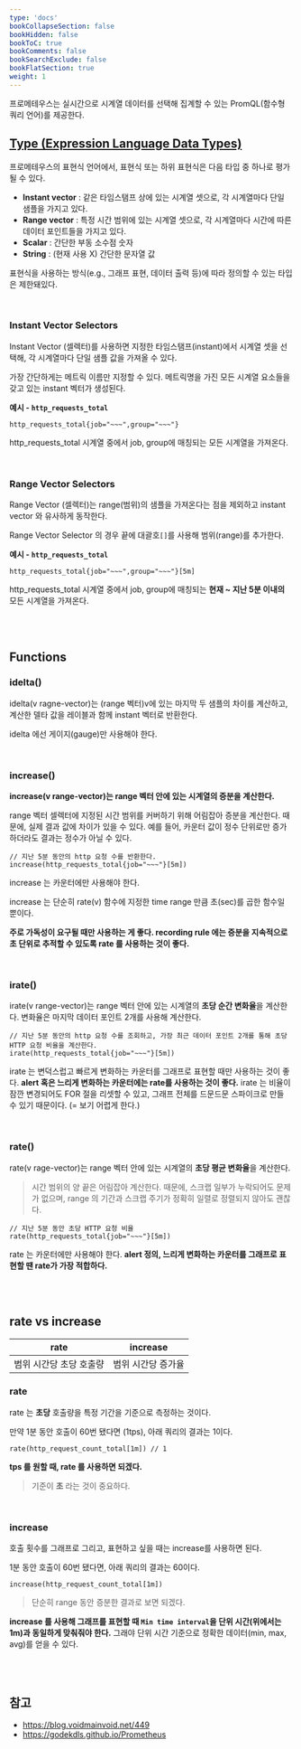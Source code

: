```yaml
---
type: 'docs'
bookCollapseSection: false
bookHidden: false
bookToC: true
bookComments: false
bookSearchExclude: false
bookFlatSection: true
weight: 1
---
```


프로메테우스는 실시간으로 시계열 데이터를 선택해 집계할 수 있는 PromQL(함수형 쿼리 언어)를 제공한다.

## [Type (Expression Language Data Types)](https://godekdls.github.io/Prometheus/querying.basics/)

프로메테우스의 표현식 언어에서, 표현식 또는 하위 표현식은 다음 타입 중 하나로 평가될 수 있다.

- **Instant vector** : 같은 타임스탬프 상에 있는 시계열 셋으로, 각 시계열마다 단일 샘플을 가지고 있다.
- **Range vector** : 특정 시간 범위에 있는 시계열 셋으로, 각 시계열마다 시간에 따른 데이터 포인트들을 가지고 있다.
- **Scalar** : 간단한 부동 소수점 숫자
- **String** : (현재 사용 X) 간단한 문자열 값

표현식을 사용하는 방식(e.g., 그래프 표현, 데이터 출력 등)에 따라 정의할 수 있는 타입은 제한돼있다.

<br>

### Instant Vector Selectors

Instant Vector (셀렉터)를 사용하면 지정한 타임스탬프(instant)에서 시계열 셋을 선택해, 각 시계열마다 단일 샘플 값을 가져올 수 있다. 

가장 간단하게는 메트릭 이름만 지정할 수 있다. 메트릭명을 가진 모든 시계열 요소들을 갖고 있는 instant 벡터가 생성된다.

**예시 - `http_requests_total`**

```promql
http_requests_total{job="~~~",group="~~~"}
```

http_requests_total 시계열 중에서 job, group에 매칭되는 모든 시계열을 가져온다.

<br>

### Range Vector Selectors

Range Vector (셀렉터)는 range(범위)의 샘플을 가져온다는 점을 제외하고 instant vector 와 유사하게 동작한다.

Range Vector Selector 의 경우 끝에 대괄호`[]`를 사용해 범위(range)를 추가한다.


**예시 - `http_requests_total`**

```promql
http_requests_total{job="~~~",group="~~~"}[5m]
```
http_requests_total 시계열 중에서 job, group에 매칭되는 **현재 ~ 지난 5분 이내의** 모든 시계열을 가져온다.

<br><br>

## Functions

### idelta()

idelta(v ragne-vector)는 (range 벡터)v에 있는 마지막 두 샘플의 차이를 계산하고, 계산한 델타 값을 레이블과 함께 instant 벡터로 반환한다.

idelta 에선 게이지(gauge)만 사용해야 한다.

<br>

### increase()

**increase(v range-vector)는 range 벡터 안에 있는 시계열의 증분을 계산한다.**

range 벡터 셀렉터에 지정된 시간 범위를 커버하기 위해 어림잡아 증분을 계산한다. 때문에, 실제 결과 값에 차이가 있을 수 있다. 예를 들어, 카운터 값이 정수 단위로만 증가하더라도 결과는 정수가 아닐 수 있다.

```promql
// 지난 5분 동안의 http 요청 수를 반환한다.
increase(http_requests_total{job="~~~"}[5m])
```

increase 는 카운터에만 사용해야 한다. 

increase 는 단순히 rate(v) 함수에 지정한 time range 만큼 초(sec)를 곱한 함수일 뿐이다. 

**주로 가독성이 요구될 때만 사용하는 게 좋다. recording rule 에는 증분을 지속적으로 초 단위로 추적할 수 있도록 rate 를 사용하는 것이 좋다.**

<br>

### irate()

irate(v range-vector)는 range 벡터 안에 있는 시계열의 **초당 순간 변화율**을 계산한다. 변화율은 마지막 데이터 포인트 2개를 사용해 계산한다.

```promql
// 지난 5분 동안의 http 요청 수를 조회하고, 가장 최근 데이터 포인트 2개를 통해 초당 HTTP 요청 비율을 계산한다.
irate(http_requests_total{job="~~~"}[5m])
```

irate 는 변덕스럽고 빠르게 변화하는 카운터를 그래프로 표현할 때만 사용하는 것이 좋다. **alert 혹은 느리게 변화하는 카운터에는 rate를 사용하는 것이 좋다.** irate 는 비율이 잠깐 변경되어도 FOR 절을 리셋할 수 있고, 그래프 전체를 드문드문 스파이크로 만들 수 있기 때문이다. (= 보기 어렵게 한다.)

<br>

### rate()

rate(v rage-vector)는 range 벡터 안에 있는 시계열의 **초당 평균 변화율**을 계산한다. 

> 시간 범위의 양 끝은 어림잡아 계산한다. 때문에, 스크랩 일부가 누락되어도 문제가 없으며, range 의 기간과 스크랩 주기가 정확히 일렬로 정렬되지 않아도 괜찮다.

```promql
// 지난 5분 동안 초당 HTTP 요청 비율
rate(http_requests_total{job="~~~"}[5m])
```

rate 는 카운터에만 사용해야 한다. **alert 정의, 느리게 변화하는 카운터를 그래프로 표현할 땐 rate가 가장 적합하다.**

<br><br>

## rate vs increase

|rate|increase|
|-|-|
|범위 시간당 초당 호출량|범위 시간당 증가율|

### rate

rate 는 **초당** 호출량을 특정 기간을 기준으로 측정하는 것이다.

만약 1분 동안 호출이 60번 됐다면 (1tps), 아래 쿼리의 결과는 1이다.

```promql
rate(http_request_count_total[1m]) // 1
```

**tps 를 원할 때, rate 를 사용하면 되겠다.**

> 기준이 **초** 라는 것이 중요하다.

<br>

### increase

호출 횟수를 그래프로 그리고, 표현하고 싶을 때는 increase를 사용하면 된다. 

1분 동안 호출이 60번 됐다면, 아래 쿼리의 결과는 60이다.

```promql
increase(http_request_count_total[1m])
```

> 단순히 range 동안 증분한 결과로 보면 되겠다.

**increase 를 사용해 그래프를 표현할 때 `Min time interval`을 단위 시간(위에서는 1m)과 동일하게 맞춰줘야 한다.** 그래야 단위 시간 기준으로 정확한 데이터(min, max, avg)를 얻을 수 있다.

<br><br>

## 참고

- https://blog.voidmainvoid.net/449
- https://godekdls.github.io/Prometheus